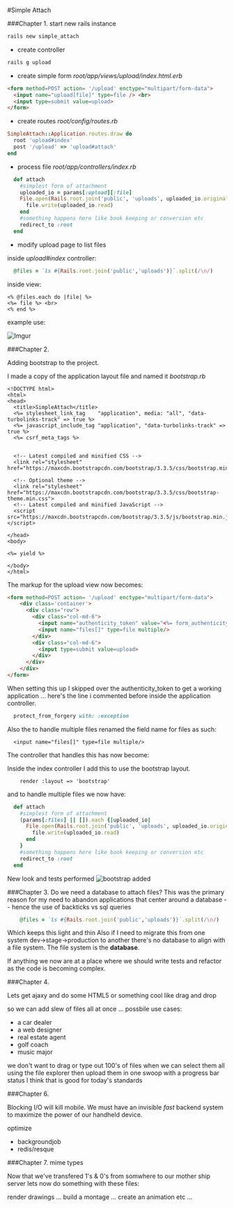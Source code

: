#Simple Attach

###Chapter 1.
start new rails instance
```bash
rails new simple_attach
```
* create controller
```bash
rails g upload
```

* create simple form  _root/app/views/upload/index.html.erb_
```html
<form method=POST action= '/upload' enctype="multipart/form-data">
  <input name="upload[file]" type=file /> <br>
  <input type=submit value=upload>
</form>
```
* create routes _root/config/routes.rb_
```ruby
SimpleAttach::Application.routes.draw do
  root 'upload#index'
  post '/upload' => 'upload#attach'
end
```
* process file  _root/app/controllers/index.rb_
```ruby
  def attach
    #simplest form of attachment
    uploaded_io = params[:upload][:file]
    File.open(Rails.root.join('public', 'uploads', uploaded_io.original_filename), 'wb') do |file|
      file.write(uploaded_io.read)
    end
    #something happens here like book keeping or conversion etc
    redirect_to :root
  end
```

* modify upload page to list files

inside _upload#index_ controller:
```ruby
  @files = `ls #{Rails.root.join('public','uploads')}`.split(/\n/) 
```

inside view:
```erb
<% @files.each do |file| %>
<%= file %> <br>
<% end %>
```
example use:<br>

![Imgur](http://i.imgur.com/uyRL8HT.png)

###Chapter 2.

Adding bootstrap to the project.

I made a copy of the application layout file and named it _bootstrap.rb_

```erb
<!DOCTYPE html>
<html>
<head>
  <title>SimpleAttach</title>
  <%= stylesheet_link_tag    "application", media: "all", "data-turbolinks-track" => true %>
  <%= javascript_include_tag "application", "data-turbolinks-track" => true %>
  <%= csrf_meta_tags %>


  <!-- Latest compiled and minified CSS -->
  <link rel="stylesheet" href="https://maxcdn.bootstrapcdn.com/bootstrap/3.3.5/css/bootstrap.min.css">

  <!-- Optional theme -->
  <link rel="stylesheet" href="https://maxcdn.bootstrapcdn.com/bootstrap/3.3.5/css/bootstrap-theme.min.css">
  <!-- Latest compiled and minified JavaScript -->
  <script src="https://maxcdn.bootstrapcdn.com/bootstrap/3.3.5/js/bootstrap.min.js"></script>

</head>
<body>

<%= yield %>

</body>
</html>
```

The markup for the upload view now becomes:

```html
<form method=POST action= '/upload' enctype="multipart/form-data">
    <div class='container'>
      <div class="row">
        <div class="col-md-6">
          <input name="authenticity_token" value="<%= form_authenticity_token %>" type="hidden">
          <input name="files[]" type=file multiple/> 
        </div>
        <div class="col-md-6">
          <input type=submit value=upload>
        </div>
      </div>
    </div>
</form>

```

When setting this up I skipped over the authenticity_token
to get a working application ... here's the line i commented before inside the application controller.

```ruby
  protect_from_forgery with: :exception
```

Also the to handle multiple files renamed the field name for files as such:

```
  <input name="files[]" type=file multiple/> 
```

The controller that handles this has now become:

Inside the index controller I add this to use the bootstrap layout.

```
    render :layout => 'bootstrap'
```
and to handle multiple files we now have:

```ruby
  def attach
    #simplest form of attachment
    (params[:files] || []).each {|uploaded_io|
      File.open(Rails.root.join('public', 'uploads', uploaded_io.original_filename), 'wb') do |file|
        file.write(uploaded_io.read)
      end
    }
    #something happens here like book keeping or conversion etc
    redirect_to :root
  end
```

New look and tests performed
![bootstrap added](http://i.imgur.com/08bLoEi.png)

###Chapter 3. 
Do we need a database to attach files? This was the primary reason for my need to abandon applications
that center around a database -- hence the use of backticks vs sql queries 

```ruby
    @files = `ls #{Rails.root.join('public','uploads')}`.split(/\n/) 
```

Which keeps this light and thin 
Also if I need to migrate this from one system dev->stage->production to another there's no 
database to align with a file system. The file system is the __database__.


If anything we now are at a place where we should write tests and refactor as the code is becoming complex.

###Chapter 4. 

Lets get ajaxy and do some HTML5 or something cool like drag and drop 

so we can add slew of files all at once ... 
possbile use cases:

* a car dealer
* a web designer
* real estate agent
* golf coach
* music major

we don't want to drag or type out 100's of files when we can select them all using the file explorer
then upload them in one swoop with a progress bar status I think that is good for today's standards


###Chapter 6.

Blocking I/O will kill mobile. We must have an invisible _fast_ backend system to maximize the power of our handheld device.

optimize 
  * backgroundjob
  * redis/resque

###Chapter 7. 
  mime types 

  Now that we've transfered 1's & 0's from somwhere to our mother ship server lets now do something with these files:

  render drawings ... build a montage ... 
  create an animation etc ... 



